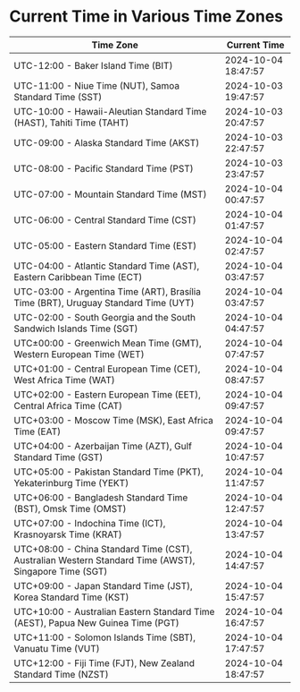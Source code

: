 # Current Time in Various Time Zones

| Time Zone | Current Time |
|-----------|--------------|
| UTC-12:00 - Baker Island Time (BIT) | 2024-10-04 18:47:57 |
| UTC-11:00 - Niue Time (NUT), Samoa Standard Time (SST) | 2024-10-03 19:47:57 |
| UTC-10:00 - Hawaii-Aleutian Standard Time (HAST), Tahiti Time (TAHT) | 2024-10-03 20:47:57 |
| UTC-09:00 - Alaska Standard Time (AKST) | 2024-10-03 22:47:57 |
| UTC-08:00 - Pacific Standard Time (PST) | 2024-10-03 23:47:57 |
| UTC-07:00 - Mountain Standard Time (MST) | 2024-10-04 00:47:57 |
| UTC-06:00 - Central Standard Time (CST) | 2024-10-04 01:47:57 |
| UTC-05:00 - Eastern Standard Time (EST) | 2024-10-04 02:47:57 |
| UTC-04:00 - Atlantic Standard Time (AST), Eastern Caribbean Time (ECT) | 2024-10-04 03:47:57 |
| UTC-03:00 - Argentina Time (ART), Brasília Time (BRT), Uruguay Standard Time (UYT) | 2024-10-04 03:47:57 |
| UTC-02:00 - South Georgia and the South Sandwich Islands Time (SGT) | 2024-10-04 04:47:57 |
| UTC±00:00 - Greenwich Mean Time (GMT), Western European Time (WET) | 2024-10-04 07:47:57 |
| UTC+01:00 - Central European Time (CET), West Africa Time (WAT) | 2024-10-04 08:47:57 |
| UTC+02:00 - Eastern European Time (EET), Central Africa Time (CAT) | 2024-10-04 09:47:57 |
| UTC+03:00 - Moscow Time (MSK), East Africa Time (EAT) | 2024-10-04 09:47:57 |
| UTC+04:00 - Azerbaijan Time (AZT), Gulf Standard Time (GST) | 2024-10-04 10:47:57 |
| UTC+05:00 - Pakistan Standard Time (PKT), Yekaterinburg Time (YEKT) | 2024-10-04 11:47:57 |
| UTC+06:00 - Bangladesh Standard Time (BST), Omsk Time (OMST) | 2024-10-04 12:47:57 |
| UTC+07:00 - Indochina Time (ICT), Krasnoyarsk Time (KRAT) | 2024-10-04 13:47:57 |
| UTC+08:00 - China Standard Time (CST), Australian Western Standard Time (AWST), Singapore Time (SGT) | 2024-10-04 14:47:57 |
| UTC+09:00 - Japan Standard Time (JST), Korea Standard Time (KST) | 2024-10-04 15:47:57 |
| UTC+10:00 - Australian Eastern Standard Time (AEST), Papua New Guinea Time (PGT) | 2024-10-04 16:47:57 |
| UTC+11:00 - Solomon Islands Time (SBT), Vanuatu Time (VUT) | 2024-10-04 17:47:57 |
| UTC+12:00 - Fiji Time (FJT), New Zealand Standard Time (NZST) | 2024-10-04 18:47:57 |
